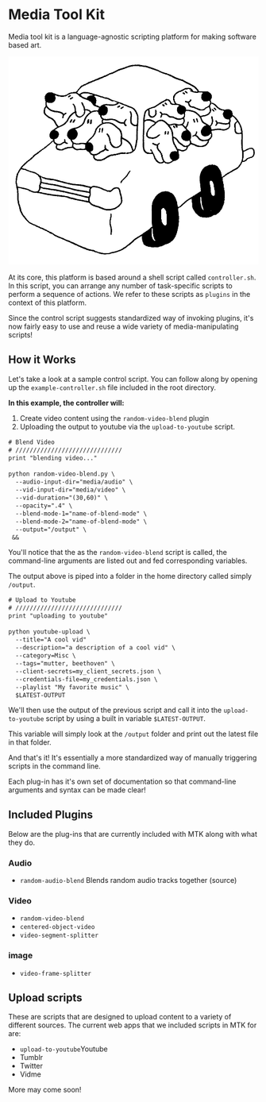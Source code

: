 # Media Tool Kit
Media tool kit is a language-agnostic scripting platform for making software based art.

![illustration](_app/mtk.png)

At its core, this platform is based around a shell script called `controller.sh`. In this script, you can arrange any number of task-specific scripts to perform a sequence of actions. We refer to these scripts as `plugins` in the context of this platform.

Since the control script suggests standardized way of invoking plugins, it's now fairly easy to use and reuse a wide variety of media-manipulating scripts!

## How it Works
Let's take a look at a sample control script. You can follow along by opening up the `example-controller.sh` file included in the root directory.

**In this example, the controller will:**
1. Create video content using the `random-video-blend` plugin
2. Uploading the output to youtube via the `upload-to-youtube` script.

```
# Blend Video
# //////////////////////////////
print "blending video..."

python random-video-blend.py \
  --audio-input-dir="media/audio" \
  --vid-input-dir="media/video" \
  --vid-duration="(30,60)" \
  --opacity=".4" \
  --blend-mode-1="name-of-blend-mode" \
  --blend-mode-2="name-of-blend-mode" \
  --output="/output" \
 &&
 ```
You'll notice that the as the `random-video-blend` script is called, the command-line arguments are listed out and fed corresponding variables.

The output above is piped into a folder in the home directory called simply `/output`.

```
# Upload to Youtube
# //////////////////////////////
print "uploading to youtube"

python youtube-upload \
  --title="A cool vid"
  --description="a description of a cool vid" \
  --category=Misc \
  --tags="mutter, beethoven" \
  --client-secrets=my_client_secrets.json \
  --credentials-file=my_credentials.json \
  --playlist "My favorite music" \
  $LATEST-OUTPUT
```
We'll then use the output of the previous script and call it into the `upload-to-youtube` script by using a built in variable `$LATEST-OUTPUT`.

This variable will simply look at the `/output` folder and print out the latest file in that folder.

And that's it! It's essentially a more standardized way of manually triggering scripts in the command line.

Each plug-in has it's own set of documentation so that command-line arguments and syntax can be made clear!

## Included Plugins

Below are the plug-ins that are currently included with MTK along with what they do.

### Audio
- `random-audio-blend`
Blends random audio tracks together (source)

### Video
- `random-video-blend`
- `centered-object-video`
- `video-segment-splitter`

### image
- `video-frame-splitter`

## Upload scripts
These are scripts that are designed to upload content to a variety of different sources. The current web apps that we included scripts in MTK for are:
- `upload-to-youtube`Youtube
- Tumblr
- Twitter
- Vidme

More may come soon!
